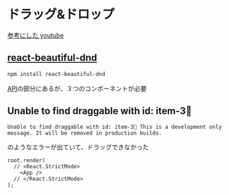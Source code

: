 # ドラッグ&ドロップ

[参考にした youtube](https://www.youtube.com/watch?v=1amkEbOZM8M&ab_channel=%E3%83%97%E3%83%AD%E3%82%B0%E3%83%A9%E3%83%9F%E3%83%B3%E3%82%B0%E3%83%81%E3%83%A5%E3%83%BC%E3%83%88%E3%83%AA%E3%82%A2%E3%83%AB)

## [react-beautiful-dnd](https://github.com/atlassian/react-beautiful-dnd)
``` sh
npm install react-beautiful-dnd
```

[API](https://github.com/atlassian/react-beautiful-dnd#api-%EF%B8%8F)の部分にあるが、３つのコンポーネントが必要


## Unable to find draggable with id: item-3👷‍
```
Unable to find draggable with id: item-3👷‍ This is a development only message. It will be removed in production builds.
```

のようなエラーが出ていて、ドラッグできなかった

``` react
root.render(
  // <React.StrictMode>
    <App />
  // </React.StrictMode>
);
```


